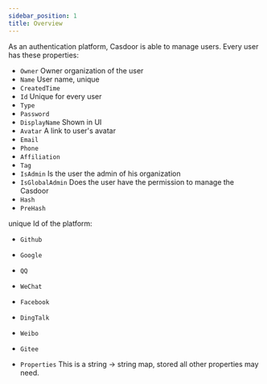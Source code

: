 ```yaml
---
sidebar_position: 1
title: Overview
---
```


As an authentication platform, Casdoor is able to manage users. Every user has these properties:

- `Owner` Owner organization of the user
- `Name` User name, unique
- `CreatedTime`
- `Id` Unique for every user
- `Type`
- `Password`
- `DisplayName` Shown in UI
- `Avatar` A link to user's avatar
- `Email`
- `Phone`
- `Affiliation`
- `Tag`
- `IsAdmin` Is the user the admin of his organization
- `IsGlobalAdmin` Does the user have the permission to manage the Casdoor
- `Hash`
- `PreHash`

unique Id of the platform:
- `Github`
- `Google`   
- `QQ`       
- `WeChat`   
- `Facebook` 
- `DingTalk` 
- `Weibo`    
- `Gitee`

- `Properties` This is a string -> string map, stored all other properties may need.